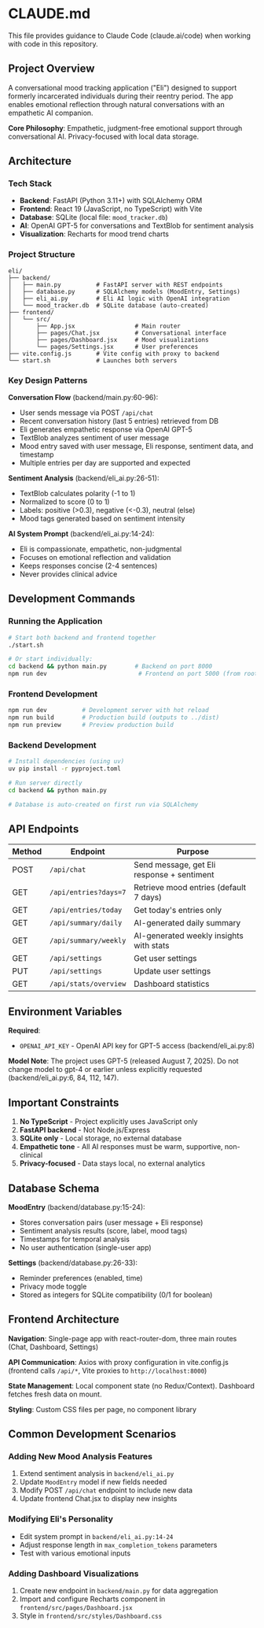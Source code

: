 # CLAUDE.md

This file provides guidance to Claude Code (claude.ai/code) when working with code in this repository.

## Project Overview

A conversational mood tracking application ("Eli") designed to support formerly incarcerated individuals during their reentry period. The app enables emotional reflection through natural conversations with an empathetic AI companion.

**Core Philosophy**: Empathetic, judgment-free emotional support through conversational AI. Privacy-focused with local data storage.

## Architecture

### Tech Stack
- **Backend**: FastAPI (Python 3.11+) with SQLAlchemy ORM
- **Frontend**: React 19 (JavaScript, no TypeScript) with Vite
- **Database**: SQLite (local file: `mood_tracker.db`)
- **AI**: OpenAI GPT-5 for conversations and TextBlob for sentiment analysis
- **Visualization**: Recharts for mood trend charts

### Project Structure
```
eli/
├── backend/
│   ├── main.py          # FastAPI server with REST endpoints
│   ├── database.py      # SQLAlchemy models (MoodEntry, Settings)
│   ├── eli_ai.py        # Eli AI logic with OpenAI integration
│   └── mood_tracker.db  # SQLite database (auto-created)
├── frontend/
│   └── src/
│       ├── App.jsx                 # Main router
│       ├── pages/Chat.jsx          # Conversational interface
│       ├── pages/Dashboard.jsx     # Mood visualizations
│       └── pages/Settings.jsx      # User preferences
├── vite.config.js       # Vite config with proxy to backend
└── start.sh             # Launches both servers
```

### Key Design Patterns

**Conversation Flow** (backend/main.py:60-96):
- User sends message via POST `/api/chat`
- Recent conversation history (last 5 entries) retrieved from DB
- Eli generates empathetic response via OpenAI GPT-5
- TextBlob analyzes sentiment of user message
- Mood entry saved with user message, Eli response, sentiment data, and timestamp
- Multiple entries per day are supported and expected

**Sentiment Analysis** (backend/eli_ai.py:26-51):
- TextBlob calculates polarity (-1 to 1)
- Normalized to score (0 to 1)
- Labels: positive (>0.3), negative (<-0.3), neutral (else)
- Mood tags generated based on sentiment intensity

**AI System Prompt** (backend/eli_ai.py:14-24):
- Eli is compassionate, empathetic, non-judgmental
- Focuses on emotional reflection and validation
- Keeps responses concise (2-4 sentences)
- Never provides clinical advice

## Development Commands

### Running the Application
```bash
# Start both backend and frontend together
./start.sh

# Or start individually:
cd backend && python main.py        # Backend on port 8000
npm run dev                          # Frontend on port 5000 (from root)
```

### Frontend Development
```bash
npm run dev          # Development server with hot reload
npm run build        # Production build (outputs to ../dist)
npm run preview      # Preview production build
```

### Backend Development
```bash
# Install dependencies (using uv)
uv pip install -r pyproject.toml

# Run server directly
cd backend && python main.py

# Database is auto-created on first run via SQLAlchemy
```

## API Endpoints

| Method | Endpoint | Purpose |
|--------|----------|---------|
| POST | `/api/chat` | Send message, get Eli response + sentiment |
| GET | `/api/entries?days=7` | Retrieve mood entries (default 7 days) |
| GET | `/api/entries/today` | Get today's entries only |
| GET | `/api/summary/daily` | AI-generated daily summary |
| GET | `/api/summary/weekly` | AI-generated weekly insights with stats |
| GET | `/api/settings` | Get user settings |
| PUT | `/api/settings` | Update user settings |
| GET | `/api/stats/overview` | Dashboard statistics |

## Environment Variables

**Required**:
- `OPENAI_API_KEY` - OpenAI API key for GPT-5 access (backend/eli_ai.py:8)

**Model Note**: The project uses GPT-5 (released August 7, 2025). Do not change model to gpt-4 or earlier unless explicitly requested (backend/eli_ai.py:6, 84, 112, 147).

## Important Constraints

1. **No TypeScript** - Project explicitly uses JavaScript only
2. **FastAPI backend** - Not Node.js/Express
3. **SQLite only** - Local storage, no external database
4. **Empathetic tone** - All AI responses must be warm, supportive, non-clinical
5. **Privacy-focused** - Data stays local, no external analytics

## Database Schema

**MoodEntry** (backend/database.py:15-24):
- Stores conversation pairs (user message + Eli response)
- Sentiment analysis results (score, label, mood tags)
- Timestamps for temporal analysis
- No user authentication (single-user app)

**Settings** (backend/database.py:26-33):
- Reminder preferences (enabled, time)
- Privacy mode toggle
- Stored as integers for SQLite compatibility (0/1 for boolean)

## Frontend Architecture

**Navigation**: Single-page app with react-router-dom, three main routes (Chat, Dashboard, Settings)

**API Communication**: Axios with proxy configuration in vite.config.js (frontend calls `/api/*`, Vite proxies to `http://localhost:8000`)

**State Management**: Local component state (no Redux/Context). Dashboard fetches fresh data on mount.

**Styling**: Custom CSS files per page, no component library

## Common Development Scenarios

### Adding New Mood Analysis Features
1. Extend sentiment analysis in `backend/eli_ai.py`
2. Update `MoodEntry` model if new fields needed
3. Modify POST `/api/chat` endpoint to include new data
4. Update frontend Chat.jsx to display new insights

### Modifying Eli's Personality
- Edit system prompt in `backend/eli_ai.py:14-24`
- Adjust response length in `max_completion_tokens` parameters
- Test with various emotional inputs

### Adding Dashboard Visualizations
1. Create new endpoint in `backend/main.py` for data aggregation
2. Import and configure Recharts component in `frontend/src/pages/Dashboard.jsx`
3. Style in `frontend/src/styles/Dashboard.css`

